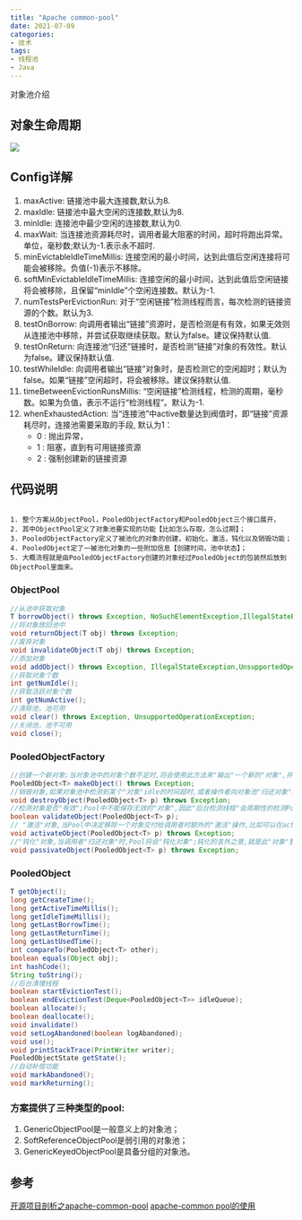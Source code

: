 ```yaml
---
title: "Apache common-pool"
date: 2021-07-09
categories:
- 技术
tags:
- 线程池
- Java
---
```


对象池介绍

<!-- more -->

## 对象生命周期
![](https://gitee.com/lights8080/lights8080-oss/raw/master/2021/07/yVX1dI.jpg)

## Config详解
1. maxActive: 链接池中最大连接数,默认为8.
1. maxIdle: 链接池中最大空闲的连接数,默认为8.
1. minIdle: 连接池中最少空闲的连接数,默认为0.
1. maxWait: 当连接池资源耗尽时，调用者最大阻塞的时间，超时将跑出异常。单位，毫秒数;默认为-1.表示永不超时.
1. minEvictableIdleTimeMillis: 连接空闲的最小时间，达到此值后空闲连接将可能会被移除。负值(-1)表示不移除。
1. softMinEvictableIdleTimeMillis: 连接空闲的最小时间，达到此值后空闲链接将会被移除，且保留“minIdle”个空闲连接数。默认为-1.
1. numTestsPerEvictionRun: 对于“空闲链接”检测线程而言，每次检测的链接资源的个数。默认为3.
1. testOnBorrow: 向调用者输出“链接”资源时，是否检测是有有效，如果无效则从连接池中移除，并尝试获取继续获取。默认为false。建议保持默认值.
1. testOnReturn:  向连接池“归还”链接时，是否检测“链接”对象的有效性。默认为false。建议保持默认值.
1. testWhileIdle:  向调用者输出“链接”对象时，是否检测它的空闲超时；默认为false。如果“链接”空闲超时，将会被移除。建议保持默认值.
1. timeBetweenEvictionRunsMillis:  “空闲链接”检测线程，检测的周期，毫秒数。如果为负值，表示不运行“检测线程”。默认为-1.
1. whenExhaustedAction: 当“连接池”中active数量达到阀值时，即“链接”资源耗尽时，连接池需要采取的手段, 默认为1：
    * 0 : 抛出异常，
    * 1 : 阻塞，直到有可用链接资源
    * 2 : 强制创建新的链接资源


## 代码说明
<pre><code>
1. 整个方案从ObjectPool，PooledObjectFactory和PooledObject三个接口展开，
2. 其中ObjectPool定义了对象池要实现的功能【比如怎么存取，怎么过期】；
3. PooledObjectFactory定义了被池化的对象的创建，初始化，激活，钝化以及销毁功能；
4. PooledObject定了一被池化对象的一些附加信息【创建时间，池中状态】；
5. 大概流程就是由PooledObjectFactory创建的对象经过PooledObject的包装然后放到ObjectPool里面来。
</code></pre>

### ObjectPool
```java
//从池中获取对象
T borrowObject() throws Exception, NoSuchElementException,IllegalStateException;
//将对象放回池中
void returnObject(T obj) throws Exception;
//废弃对象
void invalidateObject(T obj) throws Exception;
//添加对象
void addObject() throws Exception, IllegalStateException,UnsupportedOperationException;
//获取对象个数
int getNumIdle();
//获取活跃对象个数
int getNumActive();
//清除池，池可用
void clear() throws Exception, UnsupportedOperationException;
//关闭池，池不可用
void close();
```

### PooledObjectFactory
```java
//创建一个新对象;当对象池中的对象个数不足时,将会使用此方法来"输出"一个新的"对象",并交付给对象池管理
PooledObject<T> makeObject() throws Exception;
//销毁对象,如果对象池中检测到某个"对象"idle的时间超时,或者操作者向对象池"归还对象"时检测到"对象"已经无效,那么此时将会导致"对象销毁";"销毁对象"的操作设计相差甚远,但是必须明确:当调用此方法时,"对象"的生命周期必须结束.如果object是线程,那么此时线程必须退出;如果object是socket操作,那么此时socket必须关闭;如果object是文件流操作,那么此时"数据flush"且正常关闭.
void destroyObject(PooledObject<T> p) throws Exception;
//检测对象是否"有效";Pool中不能保存无效的"对象",因此"后台检测线程"会周期性的检测Pool中"对象"的有效性,如果对象无效则会导致此对象从Pool中移除,并destroy;此外在调用者从Pool获取一个"对象"时,也会检测"对象"的有效性,确保不能讲"无效"的对象输出给调用者;当调用者使用完毕将"对象归还"到Pool时,仍然会检测对象的有效性.所谓有效性,就是此"对象"的状态是否符合预期,是否可以对调用者直接使用;如果对象是Socket,那么它的有效性就是socket的通道是否畅通/阻塞是否超时等.
boolean validateObject(PooledObject<T> p);
// "激活"对象,当Pool中决定移除一个对象交付给调用者时额外的"激活"操作,比如可以在activateObject方法中"重置"参数列表让调用者使用时感觉像一个"新创建"的对象一样;如果object是一个线程,可以在"激活"操作中重置"线程中断标记",或者让线程从阻塞中唤醒等;如果object是一个socket,那么可以在"激活操作"中刷新通道,或者对socket进行链接重建(假如socket意外关闭)等.
void activateObject(PooledObject<T> p) throws Exception;
//"钝化"对象,当调用者"归还对象"时,Pool将会"钝化对象";钝化的言外之意,就是此"对象"暂且需要"休息"一下.如果object是一个socket,那么可以passivateObject中清除buffer,将socket阻塞;如果object是一个线程,可以在"钝化"操作中将线程sleep或者将线程中的某个对象wait.需要注意的时,activateObject和passivateObject两个方法需要对应,避免死锁或者"对象"状态的混乱.
void passivateObject(PooledObject<T> p) throws Exception;
```

### PooledObject
```java
T getObject();
long getCreateTime();
long getActiveTimeMillis();
long getIdleTimeMillis();
long getLastBorrowTime();
long getLastReturnTime();
long getLastUsedTime();
int compareTo(PooledObject<T> other);
boolean equals(Object obj);
int hashCode();
String toString();
//后台清理线程
boolean startEvictionTest();
boolean endEvictionTest(Deque<PooledObject<T>> idleQueue);
boolean allocate();
boolean deallocate();
void invalidate()
void setLogAbandoned(boolean logAbandoned);
void use();
void printStackTrace(PrintWriter writer);
PooledObjectState getState();
//自动补偿功能
void markAbandoned();
void markReturning();
```

### 方案提供了三种类型的pool:
1. GenericObjectPool是一般意义上的对象池；
2. SoftReferenceObjectPool是弱引用的对象池；
3. GenericKeyedObjectPool是具备分组的对象池。

## 参考
[开源项目剖析之apache-common-pool](http://www.cnblogs.com/tommyli/p/3510095.html) 
[apache-common pool的使用](http://www.open-open.com/lib/view/open1415453575730.html) 
